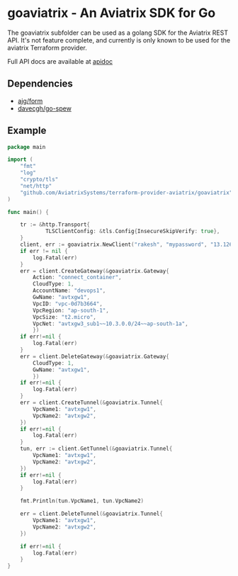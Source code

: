 # goaviatrix - An Aviatrix SDK for Go

The goaviatrix subfolder can be used as a golang SDK for the Aviatrix REST API. It's not feature complete, and currently is only known to be used for the aviatrix Terraform provider.


Full API docs are available at [apidoc](https://s3-us-west-2.amazonaws.com/avx-apidoc/index.htm)


## Dependencies

* [ajg/form](https://github.com/ajg/form)
* [davecgh/go-spew](https://github.com/davecgh/go-spew.git)

## Example

```go
package main

import (
	"fmt"
    "log"
    "crypto/tls"
    "net/http"
    "github.com/AviatrixSystems/terraform-provider-aviatrix/goaviatrix"
)

func main() {

    tr := &http.Transport{
            TLSClientConfig: &tls.Config{InsecureSkipVerify: true},
    }
	client, err := goaviatrix.NewClient("rakesh", "mypassword", "13.126.166.7", &http.Client{Transport: tr})
	if err != nil {
		log.Fatal(err)
	}
	err = client.CreateGateway(&goaviatrix.Gateway{
		Action: "connect_container",
		CloudType: 1,
		AccountName: "devops1",
		GwName: "avtxgw1",
		VpcID: "vpc-0d7b3664",
		VpcRegion: "ap-south-1",
		VpcSize: "t2.micro",
		VpcNet: "avtxgw3_sub1~~10.3.0.0/24~~ap-south-1a",
		})
	if err!=nil {
		log.Fatal(err)
	}
	err = client.DeleteGateway(&goaviatrix.Gateway{
		CloudType: 1,
		GwName: "avtxgw1",
		})
	if err!=nil {
		log.Fatal(err)
	}
	err = client.CreateTunnel(&goaviatrix.Tunnel{
		VpcName1: "avtxgw1",
		VpcName2: "avtxgw2",
	})
	if err!=nil {
		log.Fatal(err)
	}
	tun, err := client.GetTunnel(&goaviatrix.Tunnel{
		VpcName1: "avtxgw1",
		VpcName2: "avtxgw2",
	})
	if err!=nil {
		log.Fatal(err)
	}

	fmt.Println(tun.VpcName1, tun.VpcName2)

	err = client.DeleteTunnel(&goaviatrix.Tunnel{
		VpcName1: "avtxgw1",
		VpcName2: "avtxgw2",
	})

	if err!=nil {
		log.Fatal(err)
	}
}

```
